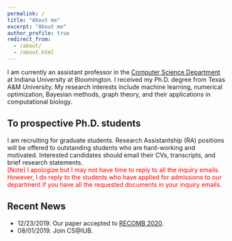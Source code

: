 ```yaml
---
permalink: /
title: "About me"
excerpt: "About me"
author_profile: true
redirect_from: 
  - /about/
  - /about.html
---
```


I am currently an assistant professor in the [Computer Science Department](https://cs.indiana.edu/) at Indiana University at Bloomington. I received my Ph.D. degree from Texas A&M University. My research interests include machine learning, numerical optimization, Bayesian methods, graph theory, and their applications in computational biology. 

## To prospective Ph.D. students
I am recruiting for graduate students. Research Assistantship (RA) positions will be offered to outstanding students who are hard-working and motivated. Interested candidates should email their CVs, transcripts, and brief research statements.  
<span style="color:red">[Note] I apologize but I may not have time to reply to all the inquiry emails. However, I do reply to the students who have applied for admissions to our department if you have all the requested documents in your inquiry emails.</span>


## Recent News
- 12/23/2019. Our paper accepted to [RECOMB 2020](https://www.recomb2020.org/).
- 08/01/2019. Join CS@IUB.

